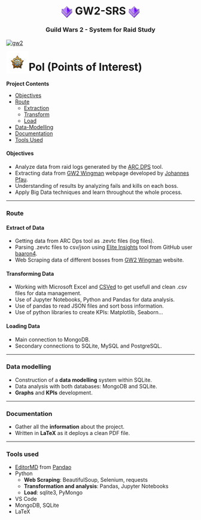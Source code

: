 <div align="center">
  <h1>
  <img align='center' width='30' height='30' src='Assets/purple-icon.png'>
  GW2-SRS
  <img align='center' width='30' height='30' src='Assets/purple-icon.png'>
  </h1>
  <h3>
  Guild Wars 2 - System for Raid Study
  </h3>
</div>

[![gw2](https://images-wixmp-ed30a86b8c4ca887773594c2.wixmp.com/f/3b6cc678-b1b3-4c10-9c25-e278bd301dd5/d8u83ma-186a112b-4859-4613-91b6-dffed9d8ca7a.png?token=eyJ0eXAiOiJKV1QiLCJhbGciOiJIUzI1NiJ9.eyJzdWIiOiJ1cm46YXBwOjdlMGQxODg5ODIyNjQzNzNhNWYwZDQxNWVhMGQyNmUwIiwiaXNzIjoidXJuOmFwcDo3ZTBkMTg4OTgyMjY0MzczYTVmMGQ0MTVlYTBkMjZlMCIsIm9iaiI6W1t7InBhdGgiOiJcL2ZcLzNiNmNjNjc4LWIxYjMtNGMxMC05YzI1LWUyNzhiZDMwMWRkNVwvZDh1ODNtYS0xODZhMTEyYi00ODU5LTQ2MTMtOTFiNi1kZmZlZDlkOGNhN2EucG5nIn1dXSwiYXVkIjpbInVybjpzZXJ2aWNlOmZpbGUuZG93bmxvYWQiXX0.uL8HBogU4dH7WKAibcZ7QuMN-r4-X1LVeIzpe99jJ2M "gw2")](https://images-wixmp-ed30a86b8c4ca887773594c2.wixmp.com/f/3b6cc678-b1b3-4c10-9c25-e278bd301dd5/d8u83ma-186a112b-4859-4613-91b6-dffed9d8ca7a.png?token=eyJ0eXAiOiJKV1QiLCJhbGciOiJIUzI1NiJ9.eyJzdWIiOiJ1cm46YXBwOjdlMGQxODg5ODIyNjQzNzNhNWYwZDQxNWVhMGQyNmUwIiwiaXNzIjoidXJuOmFwcDo3ZTBkMTg4OTgyMjY0MzczYTVmMGQ0MTVlYTBkMjZlMCIsIm9iaiI6W1t7InBhdGgiOiJcL2ZcLzNiNmNjNjc4LWIxYjMtNGMxMC05YzI1LWUyNzhiZDMwMWRkNVwvZDh1ODNtYS0xODZhMTEyYi00ODU5LTQ2MTMtOTFiNi1kZmZlZDlkOGNhN2EucG5nIn1dXSwiYXVkIjpbInVybjpzZXJ2aWNlOmZpbGUuZG93bmxvYWQiXX0.uL8HBogU4dH7WKAibcZ7QuMN-r4-X1LVeIzpe99jJ2M "gw2")



<img align="left" width="60" height="60" src="Assets/World_Completion.png" alt="PoI (Points of Interest)">

# PoI (Points of Interest)


**Project Contents**
- [Objectives](#objectives)
- [Route](#route)
  - [Extraction](#extract-of-data)
  - [Transform](#transforming-data)
  - [Load](#loading-data)
- [Data-Modelling](#data-modelling)
- [Documentation](#documentation)
- [Tools Used](#tools-used)

#### Objectives
- Analyze data from raid logs generated by the [ARC DPS](http://www.deltaconnected.com/arcdps/ "ARC DPS") tool.
- Extracting data from [GW2 Wingman](https://gw2wingman.nevermindcreations.de/home) webpage developed by [Johannes Pfau](https://scholar.google.de/citations?user=bzNu0ncAAAAJ&hl=de).
- Understanding of results by analyzing fails and kills on each boss.
- Apply Big Data techniques and learn throughout the whole process.
---

### Route
#### Extract of Data
- Getting data from ARC Dps tool as .zevtc files (log files).
- Parsing .zevtc files to csv/json using [Elite Insights](https://github.com/baaron4/GW2-Elite-Insights-Parser "Elite Insights") tool from GitHub user [baaron4](https://github.com/baaron4 "baaron4").
- Web Scraping data of different bosses from [GW2 Wingman](https://gw2wingman.nevermindcreations.de/home) website.

#### Transforming Data
- Working with Microsoft Excel and [CSVed](https://csved.sjfrancke.nl/ "CSVed") to get usefull and clean .csv files for data management.
- Use of Jupyter Notebooks, Python and Pandas for data analysis.
- Use of pandas to read JSON files and sort boss information.
- Use of python libraries to create KPIs: Matplotlib, Seaborn...

#### Loading Data
- Main connection to MongoDB.
- Secondary connections to SQLite, MySQL and PostgreSQL.
---

### Data modelling
- Construction of a **data modelling** system within SQLite.
- Data analysis with both databases: MongoDB and SQLite.
- **Graphs** and **KPIs** development.
---

### Documentation
- Gather all the **information** about the project.
- Written in **LaTeX** as it deploys a clean PDF file.
---

### Tools used

- [EditorMD](https://pandao.github.io/editor.md/en.html "EditorMD") from [Pandao](https://github.com/pandao)
- Python
  - **Web Scraping**: BeautifulSoup, Selenium, requests
  - **Transformation and analysis**: Pandas, Jupyter Notebooks
  - **Load**: sqlite3, PyMongo
- VS Code
- MongoDB, SQLite
- LaTeX
